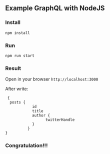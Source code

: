 ## Example GraphQL with NodeJS

### Install
`npm install`

### Run

`npm run start`

### Result

Open in your browser `http://localhost:3000`

After write:
```
 {
  posts {
            id
            title
            author {
                  twitterHandle
            }
          }
} 
```

### Congratulation!!!